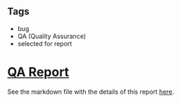 ## Tags

- bug
- QA (Quality Assurance)
- selected for report

# [QA Report](https://github.com/code-423n4/2022-09-y2k-finance-findings/issues/415) 

See the markdown file with the details of this report [here](https://github.com/code-423n4/2022-09-y2k-finance-findings/blob/main/data/Respx-Q.md).